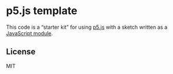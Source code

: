 # p5.js template

This code is a “starter kit” for using [p5.js](https://p5js.org) with a sketch
written as a [JavaScript
module](https://developer.mozilla.org/en-US/docs/Web/JavaScript/Guide/Modules).

## License

MIT
